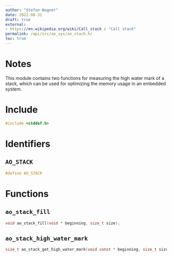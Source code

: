 ```yaml
---
author: "Stefan Wagner"
date: 2022-08-31
draft: true
external:
- https://en.wikipedia.org/wiki/Call_stack : "Call stack"
permalink: /api/src/ao_sys/ao_stack.h/
toc: true
---
```


# Notes

This module contains two functions for measuring the high water mark of a stack, which can be used for optimizing the memory usage in an embedded system.

# Include

```c
#include <stddef.h>
```

# Identifiers

## `AO_STACK`

```c
#define AO_STACK
```

# Functions

## `ao_stack_fill`

```c
void ao_stack_fill(void * beginning, size_t size);
```

## `ao_stack_high_water_mark`

```c
size_t ao_stack_get_high_water_mark(void const * beginning, size_t size);
```
